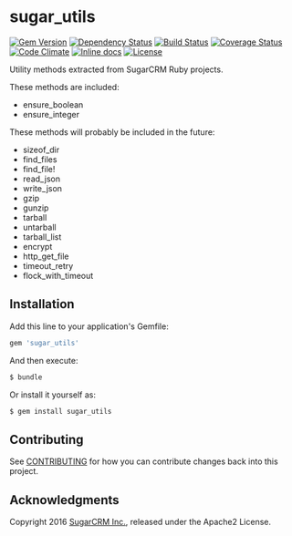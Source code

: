 # sugar_utils

[![Gem Version](https://badge.fury.io/rb/sugar_utils.svg)](http://badge.fury.io/rb/sugar_utils)
[![Dependency Status](https://gemnasium.com/sugarcrm/sugar_utils.svg)](https://gemnasium.com/sugarcrm/sugar_utils)
[![Build Status](https://travis-ci.org/sugarcrm/sugar_utils.svg?branch=master)](https://travis-ci.org/sugarcrm/sugar_utils)
[![Coverage Status](http://img.shields.io/coveralls/sugarcrm/sugar_utils/master.svg)](https://coveralls.io/r/sugarcrm/sugar_utils)
[![Code Climate](https://codeclimate.com/github/sugarcrm/sugar_utils/badges/gpa.svg)](https://codeclimate.com/github/sugarcrm/sugar_utils)
[![Inline docs](http://inch-ci.org/github/sugarcrm/sugar_utils.svg)](http://inch-ci.org/github/sugarcrm/sugar_utils)
[![License](http://img.shields.io/badge/license-Apache2-green.svg?style=flat)](LICENSE)

Utility methods extracted from SugarCRM Ruby projects.

These methods are included:

* ensure_boolean
* ensure_integer

These methods will probably be included in the future:

* sizeof_dir
* find_files
* find_file!
* read_json
* write_json
* gzip
* gunzip
* tarball
* untarball
* tarball_list
* encrypt
* http_get_file
* timeout_retry
* flock_with_timeout

## Installation

Add this line to your application's Gemfile:


```ruby
gem 'sugar_utils'
```

And then execute:

```bash
$ bundle
```

Or install it yourself as:
```bash
$ gem install sugar_utils
```

## Contributing

See [CONTRIBUTING](CONTRIBUTING.md) for how you can contribute changes back into this project.

## Acknowledgments

Copyright 2016 [SugarCRM Inc.](http://sugarcrm.com), released under the Apache2 License.
